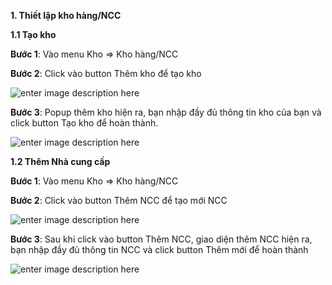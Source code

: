 **1.	Thiết lập kho hàng/NCC**

**1.1 Tạo kho**

**Bước 1**: Vào menu Kho => Kho hàng/NCC

**Bước 2**: Click vào button Thêm kho để tạo kho 

![enter image description here](https://static8.muarecdn.com/original/muare/images/2020/01/02/5436862_themkho.png)

**Bước 3**: Popup thêm kho hiện ra, bạn nhập đầy đủ thông tin kho của bạn và click button Tạo kho để hoàn thành.

![enter image description here](https://static8.muarecdn.com/original/muare/images/2020/01/02/5436866_taokho.png)

**1.2 Thêm Nhà cung cấp**

**Bước 1**: Vào menu Kho => Kho hàng/NCC

**Bước 2**: Click vào button Thêm NCC để tạo mới NCC

![enter image description here](https://static8.muarecdn.com/original/muare/images/2020/01/02/5436868_ncc1.png)

**Bước 3**: Sau khi click vào button Thêm NCC, giao diện thêm NCC hiện ra, bạn nhập đầy đủ thông tin NCC và click button Thêm mới để hoàn thành

![enter image description here](https://static8.muarecdn.com/original/muare/images/2020/01/02/5436869_ncc2.png)